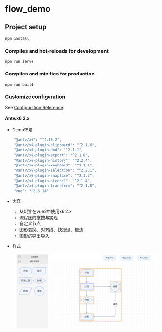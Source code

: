 # flow_demo

## Project setup
```
npm install
```

### Compiles and hot-reloads for development
```
npm run serve
```

### Compiles and minifies for production
```
npm run build
```

### Customize configuration
See [Configuration Reference](https://cli.vuejs.org/config/).



#### Antv/x6  2.x 

- Demo环境

```js
    "@antv/x6": "^2.15.2",
    "@antv/x6-plugin-clipboard": "^2.1.6",
    "@antv/x6-plugin-dnd": "^2.1.1",
    "@antv/x6-plugin-export": "^2.1.6",
    "@antv/x6-plugin-history": "^2.2.4",
    "@antv/x6-plugin-keyboard": "^2.2.1",
    "@antv/x6-plugin-selection": "^2.2.1",
    "@antv/x6-plugin-snapline": "^2.1.7",
    "@antv/x6-plugin-stencil": "^2.1.4",
    "@antv/x6-plugin-transform": "^2.1.8",
    "vue": "^2.6.14"
```

- 内容
  - 从0到1在vue2中使用x6 2.x
  - 流程图的拖拽与实现
  - 自定义节点
  - 图形变换、对齐线、快捷键、框选
  - 图形的导出导入

- 样式

    ![Alt text](image-20231021100104670.png)